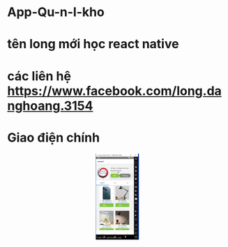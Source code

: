# App-Qu-n-l-kho
# tên long mới học react native
# các liên hệ https://www.facebook.com/long.danghoang.3154
# Giao điện chính

<p align='center'>
  <img src='Screenshot 2022-01-01 184741.png' width=100'/>
</p>
